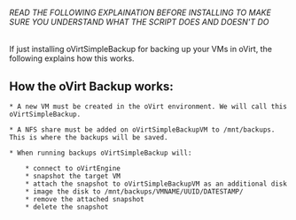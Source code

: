 
###### READ THE FOLLOWING EXPLAINATION BEFORE INSTALLING TO MAKE SURE YOU UNDERSTAND WHAT THE SCRIPT DOES AND DOESN'T DO


If just installing oVirtSimpleBackup for backing up your VMs in oVirt, the following explains how this works.

## How the oVirt Backup works:
    * A new VM must be created in the oVirt environment. We will call this oVirtSimpleBackup.
    
    * A NFS share must be added on oVirtSimpleBackupVM to /mnt/backups. This is where the backups will be saved.
    
    * When running backups oVirtSimpleBackup will:
    
        * connect to oVirtEngine
        * snapshot the target VM
        * attach the snapshot to oVirtSimpleBackupVM as an additional disk
        * image the disk to /mnt/backups/VMNAME/UUID/DATESTAMP/
        * remove the attached snapshot
        * delete the snapshot
        